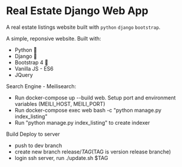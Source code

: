 # Real Estate Django Web App

A real estate listings website built with `python` `django` `bootstrap`.

A simple, reponsive  website. Built with:

- Python 🐍
- Django 🎸
- Bootstrap 4 🌈
- Vanilla JS - ES6
- JQuery


Search Engine - Meilisearch:
- Run docker-compose up --build web. Setup port and environment variables (MEILI_HOST, MEILI_PORT)
- Run docker-compose exec web bash -c "python manage.py index_listing"
- Run "python manage.py index_listing" to create indexer

Build Deploy to server
- push to dev branch
- create new branch release/$TAG ($TAG is version release branche)
- login ssh server, run ./update.sh $TAG